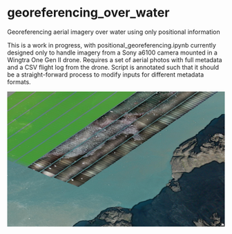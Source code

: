 # georeferencing_over_water
Georeferencing aerial imagery over water using only positional information

This is a work in progress, with positional_georeferencing.ipynb currently designed only to handle imagery from a Sony a6100 camera mounted in a Wingtra One Gen II drone. Requires a set of aerial photos with full metadata and a CSV flight log from the drone. Script is annotated such that it should be a straight-forward process to modify inputs for different metadata formats.

![screenshot of georeferenced images and shapefile of footprints](https://github.com/gl7176/georeferencing_over_water/blob/main/Screenshot%202024-10-23%20170137.png)
